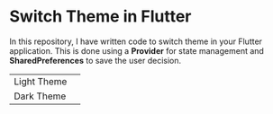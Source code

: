 # Switch Theme in Flutter
In this repository, I have written code to switch theme in your Flutter application. This is done using a **Provider** for state management and **SharedPreferences** to save the user decision.

<table>
  <tr>
    <td>Light Theme</td>
    <td><img src="https://user-images.githubusercontent.com/53579386/122003624-f4ddcb80-cdd0-11eb-9e47-d307ce35235b.png" alt=""></td>  
  </tr>
  <tr>
    <td>Dark Theme</td>
    <td><img src="https://user-images.githubusercontent.com/53579386/122003619-f3ac9e80-cdd0-11eb-8ed8-0c2437278b1e.png" alt=""></td>
  </tr>
</table>
